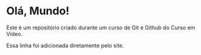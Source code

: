 # Olá, Mundo!

Este é um repositório criado durante um curso de Git e Github do Curso em Vídeo.

Essa linha foi adicionada diretamente pelo site.
